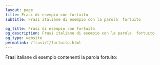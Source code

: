 ```yaml
---
layout: page
title: Frasi di esempio con fortuito 
subtitle: Frasi italiane di esempio con la parola  fortuito

og_title: Frasi di esempio con fortuito 
og_description: Frasi italiane di esempio con la parola  fortuito
og_type: website
permalink: /frasi/f/fortuito.html
---
```


Frasi italiane di esempio contenenti la parola fortuito:


